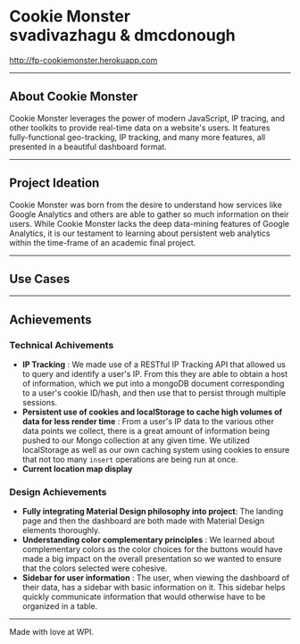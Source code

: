 # Cookie Monster <br> svadivazhagu & dmcdonough
http://fp-cookiemonster.herokuapp.com
___
## About Cookie Monster

Cookie Monster leverages the power of modern JavaScript, IP tracing, and other toolkits to provide real-time data on a website's users. It features fully-functional geo-tracking, IP tracking, and many more features, all presented in a beautiful dashboard format.

___
## Project Ideation
Cookie Monster was born from the desire to understand how services like Google Analytics and others are able to gather so much information on their users. While Cookie Monster lacks the deep data-mining features of Google Analytics, it is our testament to learning about persistent web analytics within the time-frame of an academic final project.
___
## Use Cases

___
## Achievements 
### Technical Achivements
- **IP Tracking** : We made use of a RESTful IP Tracking API that allowed us to query and identify a user's IP. From this they are able to obtain a host of information, which we put into a mongoDB document corresponding to a user's cookie ID/hash, and then use that to persist through multiple sessions.
- **Persistent use of cookies and localStorage to cache high volumes of data for less render time** : From a user's IP data to the various other data points we collect, there is a great amount of information being pushed to our Mongo collection at any given time. We utilized localStorage as well as our own caching system using cookies to ensure that not too many ```insert``` operations are being run at once.
- **Current location map display**

### Design Achievements
- **Fully integrating Material Design philosophy into project**: The landing page and then the dashboard are both made with Material Design elements thoroughly.
- **Understanding color complementary principles** : We learned about complementary colors as the color choices for the buttons would have made a big impact on the overall presentation so we wanted to ensure that the colors selected were cohesive.
- **Sidebar for user information** : The user, when viewing the dashboard of their data, has a sidebar with basic information on it. This sidebar helps quickly communicate information that would otherwise have to be organized in a table.

___
Made with love at WPI.